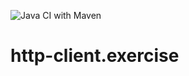 ![Java CI with Maven](https://github.com/cecimiv/http-client.exercise/workflows/Java%20CI%20with%20Maven/badge.svg)

# http-client.exercise
